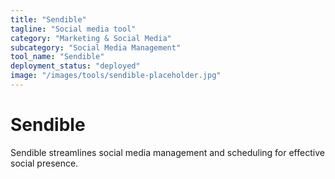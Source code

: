 ```yaml
---
title: "Sendible"
tagline: "Social media tool"
category: "Marketing & Social Media"
subcategory: "Social Media Management"
tool_name: "Sendible"
deployment_status: "deployed"
image: "/images/tools/sendible-placeholder.jpg"
---
```


# Sendible

Sendible streamlines social media management and scheduling for effective social presence.

